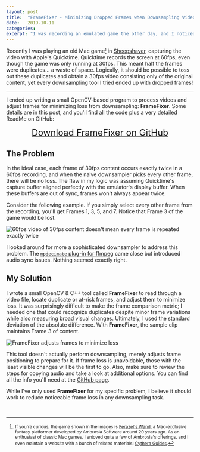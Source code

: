 ```yaml
---
layout: post
title:  "FrameFixer - Minimizing Dropped Frames when Downsampling Video"
date:   2019-10-11
categories: 
excerpt: "I was recording an emulated game the other day, and I noticed that Quicktime captures at 60fps, even though the game only ran at 30fps.  Half of the frames were duplicates!  I thought it would be easy to downsample to 30fps, keeping just the original content, but I couldn't find any tool that did exactly what I wanted.  Ultimately, I wrote a small OpenCV-based program for the task."
---
```


Recently I was playing an old Mac game<small>[^1]</small> in [Sheepshaver](https://www.emaculation.com/doku.php/sheepshaver), capturing the video with Apple's Quicktime.  Quicktime records the screen at 60fps, even though the game was only running at 30fps.  This meant half the frames were duplicates... a waste of space.  Logically, it should be possible to toss out these duplicates and obtain a 30fps video consisting only of the original content, yet every downsampling tool I tried ended up with dropped frames!

<hr>

I ended up writing a small OpenCV-based program to process videos and adjust frames for minimizing loss from downsampling: **FrameFixer**.  Some details are in this post, and you'll find all the code plus a very detailed ReadMe on GitHub:

<center>
<font size="+2"><a href="https://github.com/spolsley/framefixer" target="_blank">Download FrameFixer on GitHub</a></font>
</center>

## The Problem

In the ideal case, each frame of 30fps content occurs exactly twice in a 60fps recording, and when the naive downsampler picks every other frame, there will be no loss.  The flaw in my logic was assuming Quicktime's capture buffer aligned perfectly with the emulator's display buffer.  When these buffers are out of sync, frames won't always appear twice.

Consider the following example.  If you simply select every other frame from the recording, you'll get Frames 1, 3, 5, and 7.  Notice that Frame 3 of the game would be lost.

![60fps video of 30fps content doesn't mean every frame is repeated exactly twice](../../../res/images/posts/framefixer/sample.jpg)

I looked around for more a sophisticated downsampler to address this problem.  The [`mpdecimate` plug-in for ffmpeg](https://ffmpeg.org/ffmpeg-filters.html#mpdecimate) came close but introduced audio sync issues.  Nothing seemed exactly right.

## My Solution

I wrote a small OpenCV & C++ tool called **FrameFixer** to read through a video file, locate duplicate or at-risk frames, and adjust them to minimize loss.  It was surprisingly difficult to make the frame comparison metric; I needed one that could recognize duplicates despite minor frame variations while also measuring broad visual changes.  Ultimately, I used the standard deviation of the absolute difference.  With **FrameFixer**, the sample clip maintains Frame 3 of content.

![FrameFixer adjusts frames to minimize loss](../../../res/images/posts/framefixer/restored_frame.jpg)

This tool doesn't actually perform downsampling, merely adjusts frame positioning to prepare for it.  If frame loss is unavoidable, those with the least visible changes will be the first to go.  Also, make sure to review the steps for copying audio and take a look at additional options.  You can find all the info you'll need at the [GitHub page](https://github.com/spolsley/framefixer).

While I've only used **FrameFixer** for my specific problem, I believe it should work to reduce noticeable frame loss in any downsampling task.

<br>

[^1]: <small>If you're curious, the game shown in the images is [Ferazel's Wand](https://en.wikipedia.org/wiki/Ferazel%27s_Wand), a Mac-exclusive fantasy platformer developed by Ambrosia Software around 20 years ago.  As an enthusiast of classic Mac games, I enjoyed quite a few of Ambrosia's offerings, and I even maintain a website with a bunch of related materials: [Cythera Guides](http://www.cytheraguides.com).</small>